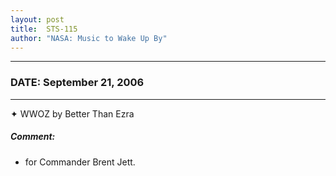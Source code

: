 ```yaml
---
layout: post
title:  STS-115
author: "NASA: Music to Wake Up By"
---
```


----
### DATE: September 21, 2006
----
✦ WWOZ by Better Than Ezra

##### Comment:
* for Commander Brent Jett.
